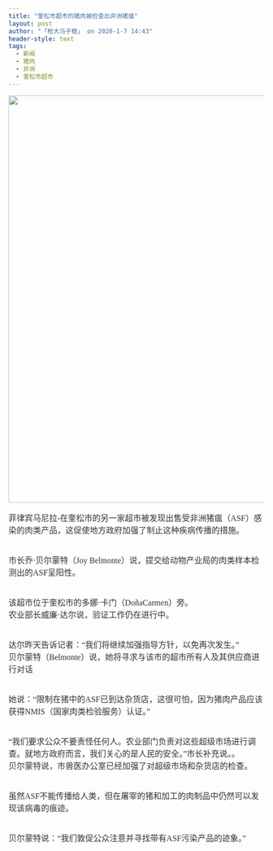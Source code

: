 ```yaml
---
title: "奎松市超市的猪肉被检查出非洲猪瘟"
layout: post
author: "「枪大马子稳」 on 2020-1-7 14:43"
header-style: text
tags:
  - 新闻
  - 猪肉
  - 非洲
  - 奎松市超市
---
```


<head></head>
<body>
 <ignore_js_op> 
  <img aid="1325408" src="https://bbs.boniu123.cc/data/attachment/forum/202001/07/111042irs1vfr5ip4z4k44.jpg" zoomfile="data/attachment/forum/202001/07/111042irs1vfr5ip4z4k44.jpg" file="data/attachment/forum/202001/07/111042irs1vfr5ip4z4k44.jpg" width="800" inpost="1"> 
  <div class="tip tip_4 aimg_tip" id="aimg_1325408_menu" style="position: absolute; display: none" disautofocus="true"> 
   <div class="xs0"> 
    <p><strong>103804rjjjp5flpjzx7bab.jpg</strong> <em class="xg1">(67.71 KB, 下载次数: 0)</em></p> 
    <p> <a href="forum.php?mod=attachment&amp;aid=MTMyNTQwOHxkNTM1ZGQ5Y3wxNTc4NTM3MjM5fDB8NTQ3NjQy&amp;nothumb=yes" target="_blank">下载附件</a> &nbsp;<a href="javascript:;" onclick="showWindow(this.id, this.getAttribute('url'), 'get', 0);" id="savephoto_1325408" url="home.php?mod=spacecp&amp;ac=album&amp;op=saveforumphoto&amp;aid=1325408&amp;handlekey=savephoto_1325408">保存到相册</a> </p> 
    <p class="xg1 y"><span title="2020-1-7 11:10">前天&nbsp;11:10</span> 上传</p> 
   </div> 
   <div class="tip_horn"></div> 
  </div> 
 </ignore_js_op> 
 <br> 
 <br> 
 <font style="color:rgb(51, 51, 51)"><font face="&amp;quot"><font style="font-size:16px"><font face="宋体"><font size="3">菲律宾马尼拉-在奎松市的另一家超市被发现出售受非洲猪瘟（ASF）感染的肉类产品，这促使地方政府加强了制止这种疾病传播的措施。</font></font></font></font></font>
 <br> 
 <font style="color:rgb(51, 51, 51)"><font face="&amp;quot"><font style="font-size:16px"><font face="宋体"><font size="3"><br> </font></font></font></font></font>
 <br> 
 <font style="color:rgb(51, 51, 51)"><font face="&amp;quot"><font style="font-size:16px"><font face="宋体"><font size="3">市长乔·贝尔蒙特（Joy Belmonte）说，提交给动物产业局的肉类样本检测出的ASF呈阳性。</font></font></font></font></font>
 <br> 
 <font style="color:rgb(51, 51, 51)"><font face="&amp;quot"><font style="font-size:16px"><font face="宋体"><font size="3"><br> </font></font></font></font></font>
 <br> 
 <font style="color:rgb(51, 51, 51)"><font face="&amp;quot"><font style="font-size:16px"><font face="宋体"><font size="3">该超市位于奎松市的多娜·卡门（DoñaCarmen）旁。</font></font></font></font></font>
 <br> 
 <font style="color:rgb(51, 51, 51)"><font face="&amp;quot"><font style="font-size:16px"><font face="宋体"><font size="3">农业部长威廉·达尔说，验证工作仍在进行中。</font></font></font></font></font>
 <br> 
 <font style="color:rgb(51, 51, 51)"><font face="&amp;quot"><font style="font-size:16px"><font face="宋体"><font size="3"><br> </font></font></font></font></font>
 <br> 
 <font style="color:rgb(51, 51, 51)"><font face="&amp;quot"><font style="font-size:16px"><font face="宋体"><font size="3">达尔昨天告诉记者：“我们将继续加强指导方针，以免再次发生。”</font></font></font></font></font>
 <br> 
 <font style="color:rgb(51, 51, 51)"><font face="&amp;quot"><font style="font-size:16px"><font face="宋体"><font size="3">贝尔蒙特（Belmonte）说，她将寻求与该市的超市所有人及其供应商进行对话</font></font></font></font></font>
 <br> 
 <font style="color:rgb(51, 51, 51)"><font face="&amp;quot"><font style="font-size:16px"><font face="宋体"><font size="3"><br> </font></font></font></font></font>
 <br> 
 <font style="color:rgb(51, 51, 51)"><font face="&amp;quot"><font style="font-size:16px"><font face="宋体"><font size="3">她说：“限制在猪中的ASF已到达杂货店，这很可怕，因为猪肉产品应该获得NMIS（国家肉类检验服务）认证。”</font></font></font></font></font>
 <br> 
 <font style="color:rgb(51, 51, 51)"><font face="&amp;quot"><font style="font-size:16px"><font face="宋体"><font size="3"><br> </font></font></font></font></font>
 <br> 
 <font style="color:rgb(51, 51, 51)"><font face="&amp;quot"><font style="font-size:16px"><font face="宋体"><font size="3">“我们要求公众不要责怪任何人。农业部门负责对这些超级市场进行调查。就地方政府而言，我们关心的是人民的安全。”市长补充说。。</font></font></font></font></font>
 <br> 
 <font style="color:rgb(51, 51, 51)"><font face="&amp;quot"><font style="font-size:16px"><font face="宋体"><font size="3">贝尔蒙特说，市兽医办公室已经加强了对超级市场和杂货店的检查。</font></font></font></font></font>
 <br> 
 <font style="color:rgb(51, 51, 51)"><font face="&amp;quot"><font style="font-size:16px"><font face="宋体"><font size="3"><br> </font></font></font></font></font>
 <br> 
 <font style="color:rgb(51, 51, 51)"><font face="&amp;quot"><font style="font-size:16px"><font face="宋体"><font size="3">虽然ASF不能传播给人类，但在屠宰的猪和加工的肉制品中仍然可以发现该病毒的痕迹。</font></font></font></font></font>
 <br> 
 <font style="color:rgb(51, 51, 51)"><font face="&amp;quot"><font style="font-size:16px"><font face="宋体"><font size="3"><br> </font></font></font></font></font>
 <br> 
 <font style="color:rgb(51, 51, 51)"><font face="&amp;quot"><font style="font-size:16px"><font face="宋体"><font size="3">贝尔蒙特说：“我们敦促公众注意并寻找带有ASF污染产品的迹象。”</font></font></font></font></font>
 <br> 
 <br>
</body>


